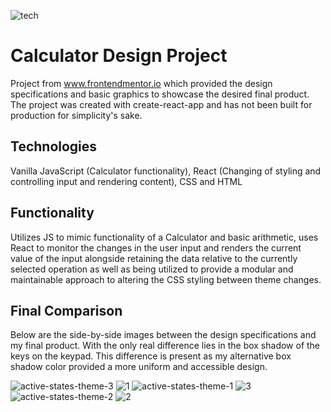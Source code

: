 ![tech](https://user-images.githubusercontent.com/62327154/227070347-f353283c-c245-4cb9-a561-8837e4b1103c.png)

# Calculator Design Project
Project from www.frontendmentor.io which provided the design specifications and basic graphics to showcase the desired final product. The project was created with create-react-app and has not been built for production for simplicity's sake.
## Technologies
Vanilla JavaScript (Calculator functionality), React (Changing of styling and controlling input and rendering content), CSS and HTML
## Functionality
Utilizes JS to mimic functionality of a Calculator and basic arithmetic, uses React to monitor the changes in the user input and renders the current value of the input alongside retaining the data relative to the currently selected operation as well as being utilized to provide a modular and maintainable approach to altering the CSS styling between theme changes. 

## Final Comparison
Below are the side-by-side images between the design specifications and my final product. With the only real difference lies in the box shadow of the keys on the keypad. This difference is present as my alternative box shadow color provided a more uniform and accessible design.

![active-states-theme-3](https://user-images.githubusercontent.com/62327154/226855749-3d652a2c-5d14-4aaf-9f38-12f364a0e936.jpg)
![1](https://user-images.githubusercontent.com/62327154/226859088-b97b3380-af34-4ece-a7d1-84ccee95c83a.PNG)
![active-states-theme-1](https://user-images.githubusercontent.com/62327154/226855768-2b7bf697-d227-4b19-92f3-fb46545a9877.jpg)
![3](https://user-images.githubusercontent.com/62327154/226858854-a4ad2d82-14ef-4ce9-9cd6-d96788d82502.PNG)
![active-states-theme-2](https://user-images.githubusercontent.com/62327154/226855777-266fa1b6-9efd-4264-bd34-409794a2973b.jpg)
![2](https://user-images.githubusercontent.com/62327154/226857837-1c37e65f-80df-4aca-a75c-a74084e8e3ac.PNG)

